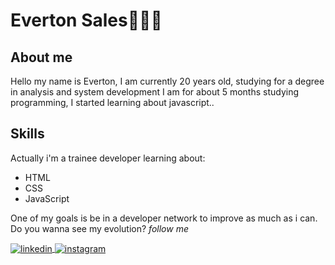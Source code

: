 <h1>Everton Sales👨🏽‍💻</h1>
  
  <h2>About me</h2>
    <p>Hello my name is Everton, I am currently 20 years old, studying for a degree in analysis and system development I am for about 5 months studying programming, I started learning about javascript..</p>
    
  <h2>Skills</h2>
    <p>Actually i'm a trainee developer learning about:</p>
    <ul>
        <li>HTML</li>
        <li>CSS</li>
        <li>JavaScript</li>
    </ul>
    <p>One of my goals is be in a developer network to improve as much as i can. Do you wanna see my evolution? <em>follow me</em></p>
    <a href="https://www.linkedin.com/in/everton-sales-7230a2221//" target="_blank">
    <img align="center" src="https://img.shields.io/badge/LinkedIn-05122a?style=flat&logo=linkedin" alt="linkedin">
   </a>
   
   <a href="https://www.instagram.com/saleshz/" target="_blank">
    <img align="center" src="https://img.shields.io/badge/Instagram-05122a?style=flat&logo=instagram" alt="instagram">
   </a>
    
   
